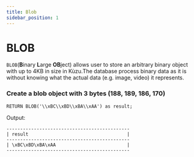 ```yaml
---
title: Blob
sidebar_position: 1
---
```


# BLOB

`BLOB`(<strong>B</strong>inary <strong>L</strong>arge <strong>OB</strong>ject) allows user to store an arbitrary binary object with up to 4KB in size in Kùzu.The database process binary data as it is without knowing what the actual data (e.g. image, video) it represents.

### Create a blob object with 3 bytes (188, 189, 186, 170)
```
RETURN BLOB('\\xBC\\xBD\\xBA\\xAA') as result;
```
Output:
```
---------------------------------------------
| result                                    |
---------------------------------------------
| \xBC\xBD\xBA\xAA                          |
---------------------------------------------
```
